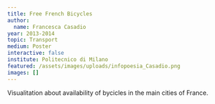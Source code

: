 ```yaml
---
title: Free French Bicycles
author:
  name: Francesca Casadio
year: 2013-2014
topic: Transport
medium: Poster
interactive: false
institute: Politecnico di Milano
featured: /assets/images/uploads/infopoesia_Casadio.png
images: []
---
```

Visualitation about availability of bycicles in the main cities of France.

